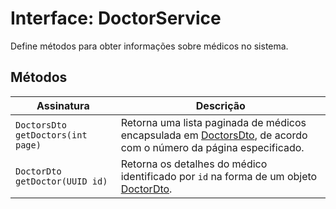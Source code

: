 <h1>Interface: DoctorService</h1>
<p>Define métodos para obter informações sobre médicos no sistema.</p>

<h2>Métodos</h2>
<table>
  <thead>
    <tr>
      <th>Assinatura</th>
      <th>Descrição</th>
    </tr>
  </thead>
  <tbody>
    <tr>
      <td><code>DoctorsDto getDoctors(int page)</code></td>
      <td>Retorna uma lista paginada de médicos encapsulada em <a href="https://github.com/EricksonLOOP/DoctorProject/blob/main/backend/src/main/java/org/edev/doctorappbackend/Doc/ModulesDoc/UserDoc/DoctorDtoDoc.md">DoctorsDto</a>, de acordo com o número da página especificado.</td>
    </tr>
    <tr>
      <td><code>DoctorDto getDoctor(UUID id)</code></td>
      <td>Retorna os detalhes do médico identificado por <code>id</code> na forma de um objeto <a href="https://github.com/EricksonLOOP/DoctorProject/blob/main/backend/src/main/java/org/edev/doctorappbackend/Doc/ModulesDoc/UserDoc/DoctorDtoDoc.md">DoctorDto</a>.</td>
    </tr>
  </tbody>
</table>
